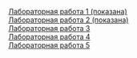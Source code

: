 <a href="labs_html/lab_1/lab_1.html">Лабораторная работа 1 (показана)</a> <br>
<a href="labs_html/lab_2/lab_2.html">Лабораторная работа 2 (показана)</a> <br>
<a href="labs_html/lab_3/lab_3.html">Лабораторная работа 3</a> <br>
<a href="labs_html/lab_4/lab_4.html">Лабораторная работа 4</a> <br>
<a href="labs_html/lab_5/lab_5.html">Лабораторная работа 5</a> <br>
